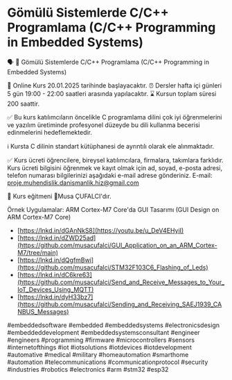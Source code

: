 # Gömülü Sistemlerde C/C++ Programlama (C/C++ Programming in Embedded Systems)

🗣️ 📢 Gömülü Sistemlerde C/C++ Programlama (C/C++ Programming in Embedded Systems)

📅 Online Kurs 20.01.2025 tarihinde başlayacaktır. 
⏰ Dersler hafta içi günleri 5 gün 19:00 - 22:00 saatleri arasında yapılacaktır. 
⌛  Kursun toplam süresi 200 saattir.

✅ Bu kurs katılımcıların öncelikle C programlama dilini çok iyi öğrenmelerini ve yazılım üretiminde profesyonel düzeyde bu dili kullanma becerisi edinmelerini hedeflemektedir.

ℹ️ Kursta C dilinin standart kütüphanesi de ayrıntılı olarak ele alınmaktadır.

✅ Kurs ücreti öğrencilere, bireysel katılımcılara, firmalara, takımlara farklıdır. Kurs ücreti bilgisini öğrenmek ve kayıt olmak için ad, soyad, e-posta adresi, telefon numarası bilgilerinizi aşağıdaki e-mail adrese gönderiniz. E-mail: proje.muhendislik.danismanlik.hiz@gmail.com

👨 Kurs eğitmeni 🔗Musa ÇUFALCI'dır.

Örnek Uygulamalar:
ARM Cortex-M7 Core'da GUI Tasarımı
(GUI Design on ARM Cortex-M7 Core)
* [https://lnkd.in/dGAnNkS8](https://youtu.be/u_DeV4EHyiI)
* [https://lnkd.in/dZWD25ad](https://github.com/musacufalci/GUI_Application_on_an_ARM_Cortex-M7/tree/main)
* [https://lnkd.in/dQgfmBwi](https://github.com/musacufalci/STM32F103C6_Flashing_of_Leds)
* [https://lnkd.in/dC6kre63](https://github.com/musacufalci/Send_and_Receive_Messages_to_Your_IoT_Devices_Using_MQTT)
* [https://lnkd.in/dyH33bz7](https://github.com/musacufalci/Sending_and_Receiving_SAEJ1939_CANBUS_Messages)

#embeddedsoftware #embedded #embeddedsystems #electronicsdesign #embeddeddevelopment 
#embeddedsystemsconsultant #engineer #engineers #programming #firmware #microcontrollers
#sensors #internetofthings #iot #iotsolutions #iotdevices #iotdevelopment 
#automative #medical #military #homeautomation #smarthome #automation 
#telecommunications #communicationprotocol #security #industries 
#robotics #electronics #arm #stm32 #esp32
